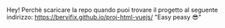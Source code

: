 Hey! Perchè scaricare la repo quando puoi trovare il progetto al seguente indirizzo: https://bervifix.github.io/proj-html-vuejs/
"Easy peasy 😎"
